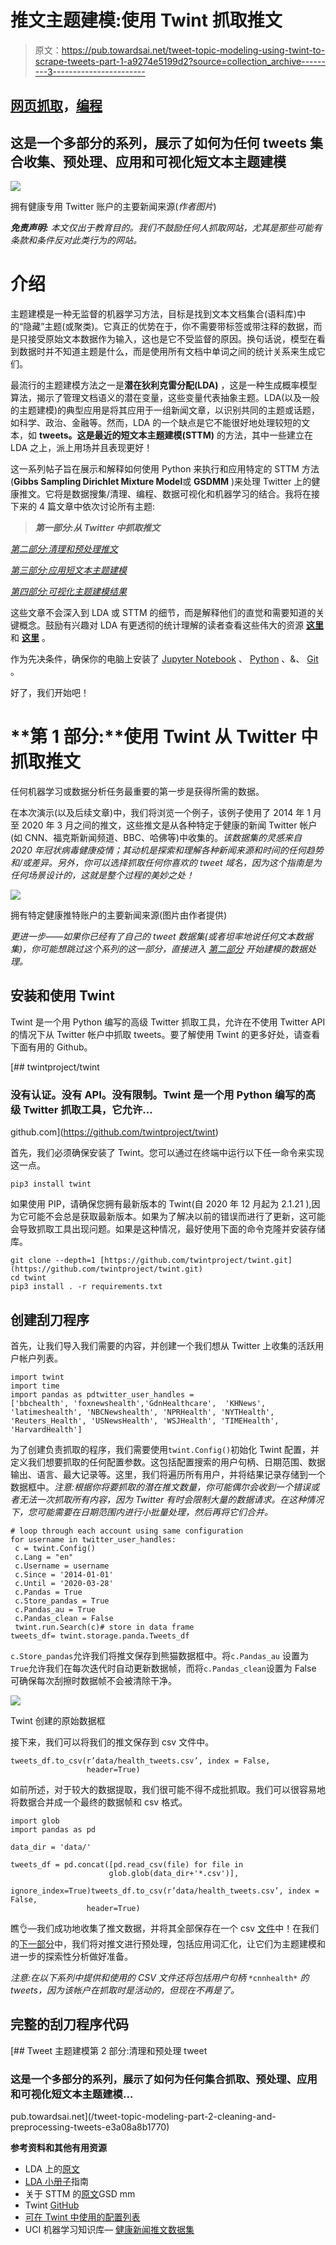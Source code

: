 # 推文主题建模:使用 Twint 抓取推文

> 原文：<https://pub.towardsai.net/tweet-topic-modeling-using-twint-to-scrape-tweets-part-1-a9274e5199d2?source=collection_archive---------3----------------------->

## [网页抓取](https://towardsai.net/p/category/web-scraping)，[编程](https://towardsai.net/p/category/programming)

## 这是一个多部分的系列，展示了如何为任何 tweets 集合收集、预处理、应用和可视化短文本主题建模

![](img/8dffe7a9481d6311a622427075d1202f.png)

拥有健康专用 Twitter 账户的主要新闻来源(*作者图片*)

***免责声明:*** *本文仅出于教育目的。我们不鼓励任何人抓取网站，尤其是那些可能有条款和条件反对此类行为的网站。*

# 介绍

主题建模是一种无监督的机器学习方法，目标是找到文本文档集合(语料库)中的“隐藏”主题(或聚类)。它真正的优势在于，你不需要带标签或带注释的数据，而是只接受原始文本数据作为输入，这也是它不受监督的原因。换句话说，模型在看到数据时并不知道主题是什么，而是使用所有文档中单词之间的统计关系来生成它们。

最流行的主题建模方法之一是**潜在狄利克雷分配(LDA)** ，这是一种生成概率模型算法，揭示了管理文档语义的潜在变量，这些变量代表抽象主题。LDA(以及一般的主题建模)的典型应用是将其应用于一组新闻文章，以识别共同的主题或话题，如科学、政治、金融等。然而，LDA 的一个缺点是它不能很好地处理较短的文本，如 **tweets。**这是最近的**短文本主题建模(STTM)** 的方法，其中一些建立在 LDA 之上，派上用场并且表现更好！

这一系列帖子旨在展示和解释如何使用 Python 来执行和应用特定的 STTM 方法(**Gibbs Sampling Dirichlet Mixture Model**或 **GSDMM** )来处理 Twitter 上的健康推文。它将是数据搜集/清理、编程、数据可视化和机器学习的结合。我将在接下来的 4 篇文章中依次讨论所有主题:

> ***第一部分:从 Twitter 中抓取推文***

[*第二部分:清理和预处理推文*](https://medium.com/towards-artificial-intelligence/tweet-topic-modeling-part-2-cleaning-and-preprocessing-tweets-e3a08a8b1770)

[*第三部分:应用短文本主题建模*](https://medium.com/towards-artificial-intelligence/tweet-topic-modeling-part-3-using-short-text-topic-modeling-on-tweets-bc969a827fef)

[*第四部分:可视化主题建模结果*](https://medium.com/towards-artificial-intelligence/tweet-topic-modeling-part-4-visualizing-topic-modeling-results-with-plotly-66d5dbaaf7fb)

这些文章不会深入到 LDA 或 STTM 的细节，而是解释他们的直觉和需要知道的关键概念。鼓励有兴趣对 LDA 有更透彻的统计理解的读者查看这些伟大的资源 [**这里**](http://www.cs.columbia.edu/~blei/papers/Blei2012.pdf) 和 [**这里**](https://ldabook.com/index.html) 。

作为先决条件，确保你的电脑上安装了 [Jupyter Notebook](https://jupyter.readthedocs.io/en/latest/install.html) 、 [Python](https://www.python.org/downloads/) 、&、 [Git](https://git-scm.com/downloads) 。

好了，我们开始吧！

# **第 1 部分:**使用 Twint 从 Twitter 中抓取推文

任何机器学习或数据分析任务最重要的第一步是获得所需的数据。

在本次演示(以及后续文章)中，我们将浏览一个例子，该例子使用了 2014 年 1 月至 2020 年 3 月之间的推文，这些推文是从各种特定于健康的新闻 Twitter 帐户(如 CNN、福克斯新闻频道、BBC、哈佛等)中收集的。*该数据集的灵感来自 2020 年冠状病毒健康疫情；其动机是探索和理解各种新闻来源和时间的任何趋势和/或差异。另外，你可以选择抓取任何你喜欢的 tweet 域名，因为这个指南是为任何场景设计的，这就是整个过程的美妙之处！*

![](img/8dffe7a9481d6311a622427075d1202f.png)

拥有特定健康推特账户的主要新闻来源(图片由作者提供)

*更进一步——如果你已经有了自己的 tweet 数据集(或者坦率地说任何文本数据集)，你可能想跳过这个系列的这一部分，直接进入* [*第二部分*](https://medium.com/towards-artificial-intelligence/tweet-topic-modeling-part-2-cleaning-and-preprocessing-tweets-e3a08a8b1770) *开始建模的数据处理。*

## **安装和使用 Twint**

Twint 是一个用 Python 编写的高级 Twitter 抓取工具，允许在不使用 Twitter API 的情况下从 Twitter 帐户中抓取 tweets。要了解使用 Twint 的更多好处，请查看下面有用的 Github。

[](https://github.com/twintproject/twint) [## twintproject/twint

### 没有认证。没有 API。没有限制。Twint 是一个用 Python 编写的高级 Twitter 抓取工具，它允许…

github.com](https://github.com/twintproject/twint) 

首先，我们必须确保安装了 Twint。您可以通过在终端中运行以下任一命令来实现这一点。

```
pip3 install twint
```

如果使用 PIP，请确保您拥有最新版本的 Twint(自 2020 年 12 月起为 2.1.21 ),因为它可能不会总是获取最新版本。如果为了解决以前的错误而进行了更新，这可能会导致抓取工具出现问题。如果是这种情况，最好使用下面的命令克隆并安装存储库。

```
git clone --depth=1 [https://github.com/twintproject/twint.git](https://github.com/twintproject/twint.git)
cd twint
pip3 install . -r requirements.txt
```

## **创建刮刀程序**

首先，让我们导入我们需要的内容，并创建一个我们想从 Twitter 上收集的活跃用户帐户列表。

```
import twint
import time
import pandas as pdtwitter_user_handles = 
['bbchealth', 'foxnewshealth','GdnHealthcare',  'KHNews', 'latimeshealth', 'NBCNewshealth', 'NPRHealth', 'NYTHealth', 'Reuters_Health', 'USNewsHealth', 'WSJHealth', 'TIMEHealth', 'HarvardHealth']
```

为了创建负责抓取的程序，我们需要使用`twint.Config()`初始化 Twint 配置，并定义我们想要抓取的任何配置参数。这包括配置搜索的用户句柄、日期范围、数据输出、语言、最大记录等。这里，我们将遍历所有用户，并将结果记录存储到一个数据框中。*注意:根据你将要抓取的潜在推文数量，你可能偶尔会收到一个错误或者无法一次抓取所有内容，因为 Twitter 有时会限制大量的数据请求。在这种情况下，您可能需要在日期范围内进行小批量处理，然后再将它们合并。*

```
# loop through each account using same configuration 
for username in twitter_user_handles:
 c = twint.Config()
 c.Lang = "en"
 c.Username = username
 c.Since = '2014-01-01'
 c.Until = '2020-03-28'
 c.Pandas = True
 c.Store_pandas = True
 c.Pandas_au = True
 c.Pandas_clean = False
 twint.run.Search(c)# store in data frame
tweets_df= twint.storage.panda.Tweets_df
```

`c.Store_pandas`允许我们将推文保存到熊猫数据框中。将`c.Pandas_au` 设置为`True`允许我们在每次迭代时自动更新数据帧，而将`c.Pandas_clean`设置为 False 可确保每次刮擦时数据帧不会被清除干净。

![](img/6c1e518dc0eec97f0b0aaa3aa804e487.png)

Twint 创建的原始数据框

接下来，我们可以将我们的推文保存到 csv 文件中。

```
tweets_df.to_csv(r’data/health_tweets.csv’, index = False,    
                 header=True)
```

如前所述，对于较大的数据提取，我们很可能不得不成批抓取。我们可以很容易地将数据合并成一个最终的数据帧和 csv 格式。

```
import glob
import pandas as pd

data_dir = 'data/'           

tweets_df = pd.concat([pd.read_csv(file) for file in  
                      glob.glob(data_dir+'*.csv')],  
                      ignore_index=True)tweets_df.to_csv(r’data/health_tweets.csv’, index = False,   
                 header=True)
```

瞧👌—我们成功地收集了推文数据，并将其全部保存在一个 csv [文件](https://github.com/bicachu/short-text-topic-modeling-tutorial/blob/main/data/health_tweets.csv)中！在我们的[下一部分](https://medium.com/towards-artificial-intelligence/tweet-topic-modeling-part-2-cleaning-and-preprocessing-tweets-e3a08a8b1770)中，我们将对推文进行预处理，包括应用词汇化，让它们为主题建模和进一步的探索性分析做好准备。

*注意:在以下系列中提供和使用的 CSV 文件还将包括用户句柄* `*cnnhealth*` *的 tweets，因为该帐户在抓取时是活动的，但现在不再是了。*

## 完整的刮刀程序代码

[](/tweet-topic-modeling-part-2-cleaning-and-preprocessing-tweets-e3a08a8b1770) [## Tweet 主题建模第 2 部分:清理和预处理 tweet

### 这是一个多部分的系列，展示了如何为任何集合抓取、预处理、应用和可视化短文本主题建模…

pub.towardsai.net](/tweet-topic-modeling-part-2-cleaning-and-preprocessing-tweets-e3a08a8b1770) 

**参考资料和其他有用资源**

*   LDA 上的[原文](https://ai.stanford.edu/~ang/papers/nips01-lda.pdf)
*   [LDA 小册子](https://ldabook.com/)指南
*   关于 STTM 的[原文](https://dl.acm.org/doi/10.1145/2623330.2623715)GSD mm
*   Twint [GitHub](https://github.com/twintproject/twint)
*   [可在 Twint 中使用的配置列表](https://github.com/twintproject/twint/wiki/Configuration)
*   UCI 机器学习知识库— [健康新闻推文数据集](https://archive.ics.uci.edu/ml/datasets/Health+News+in+Twitter)